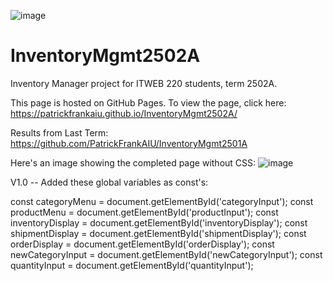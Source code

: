 ![image](https://github.com/PatrickFrankAIU/GradeManagerProject/assets/134087916/b5d814bf-e38f-456f-8f9c-cb5a98fb52fa)

# InventoryMgmt2502A
Inventory Manager project for ITWEB 220 students, term 2502A. 

This page is hosted on GitHub Pages. To view the page, click here:
https://patrickfrankaiu.github.io/InventoryMgmt2502A/

Results from Last Term: 
https://github.com/PatrickFrankAIU/InventoryMgmt2501A

Here's an image showing the completed page without CSS: 
![image](https://github.com/user-attachments/assets/7df5e498-9b7c-40e0-888d-7ab86f6b1481)


V1.0 -- Added these global variables as const's:

const categoryMenu = document.getElementById('categoryInput');
const productMenu = document.getElementById('productInput');
const inventoryDisplay = document.getElementById('inventoryDisplay');
const shipmentDisplay = document.getElementById('shipmentDisplay');
const orderDisplay = document.getElementById('orderDisplay');
const newCategoryInput = document.getElementById('newCategoryInput');
const quantityInput = document.getElementById('quantityInput');